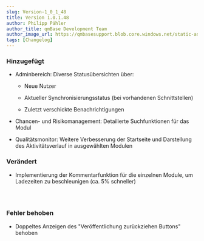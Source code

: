 ```yaml
---
slug: Version-1_0_1_48
title: Version 1.0.1.48
author: Philipp Pähler
author_title: qmBase Development Team
author_image_url: https://qmbasesupport.blob.core.windows.net/static-assets/img/persons/paehler_round.png
tags: [Changelog]
---
```

### Hinzugefügt

*   Adminbereich: Diverse Statusübersichten über:

    *   Neue Nutzer

    *   Aktueller Synchronisierungsstatus (bei vorhandenen Schnittstellen)

    *   Zuletzt verschickte Benachrichtigungen

*   Chancen- und Risikomanagement: Detailierte Suchfunktionen für das Modul

*   Qualitätsmonitor: Weitere Verbesserung der Startseite und Darstellung des Aktivitätsverlauf in ausgewählten Modulen

### Verändert

*   Implementierung der Kommentarfunktion für die einzelnen Module, um Ladezeiten zu beschleunigen (ca. 5% schneller)

###  

### Fehler behoben

*   Doppeltes Anzeigen des "Veröffentlichung zurückziehen Buttons" behoben